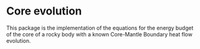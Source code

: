 # Core evolution

This package is the implementation of the equations for the energy budget of the core of a rocky body with a known Core-Mantle Boundary heat flow evolution. 

